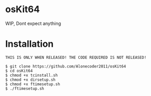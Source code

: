 # osKit64
WIP, Dont expect anything
# Installation
```
THIS IS ONLY WHEN RELEASED! THE CODE REQUIRED IS NOT RELEASED!

$ git clone https://github.com/Alonecoder2011/osKit64
$ cd osKit64
$ chmod +x tcinstall.sh
$ chmod +x dirsetup.sh
$ chmod +x ftimesetup.sh
$ ./ftimesetup.sh
```
